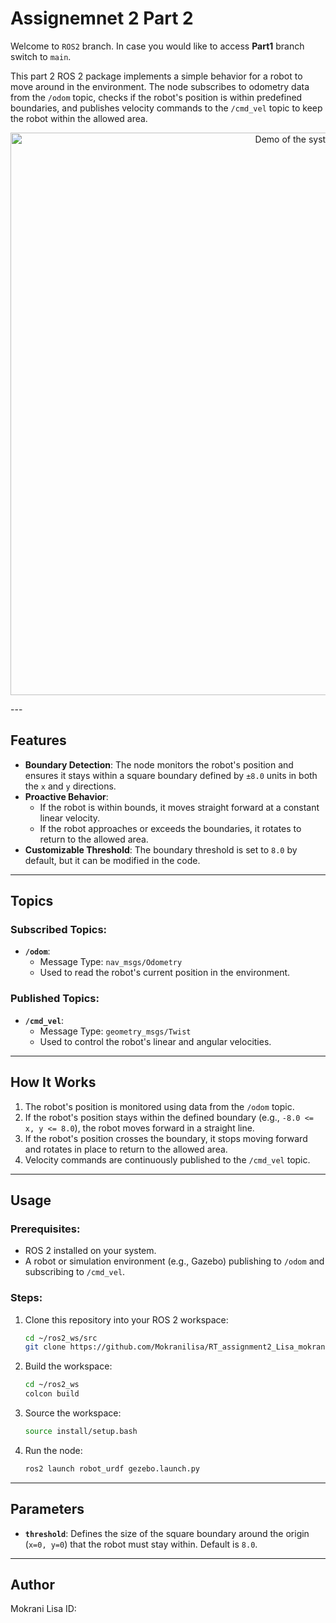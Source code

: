 
# Assignemnet 2 Part 2

Welcome to `ROS2` branch. In case you would like to access **Part1** branch switch to `main`.

This part 2 ROS 2 package implements a simple behavior for a robot to move around in the environment. The node subscribes to odometry data from the `/odom` topic, checks if the robot's position is within predefined boundaries, and publishes velocity commands to the `/cmd_vel` topic to keep the robot within the allowed area.

<p align="center">
<img src="result1.gif" alt="Demo of the system" width="900">
</p>
---

## Features

- **Boundary Detection**: The node monitors the robot's position and ensures it stays within a square boundary defined by `±8.0` units in both the `x` and `y` directions.
- **Proactive Behavior**:
  - If the robot is within bounds, it moves straight forward at a constant linear velocity.
  - If the robot approaches or exceeds the boundaries, it rotates to return to the allowed area.
- **Customizable Threshold**: The boundary threshold is set to `8.0` by default, but it can be modified in the code.

---

## Topics

### Subscribed Topics:
- **`/odom`**: 
  - Message Type: `nav_msgs/Odometry`
  - Used to read the robot's current position in the environment.

### Published Topics:
- **`/cmd_vel`**:
  - Message Type: `geometry_msgs/Twist`
  - Used to control the robot's linear and angular velocities.

---

## How It Works

1. The robot's position is monitored using data from the `/odom` topic.
2. If the robot's position stays within the defined boundary (e.g., `-8.0 <= x, y <= 8.0`), the robot moves forward in a straight line.
3. If the robot's position crosses the boundary, it stops moving forward and rotates in place to return to the allowed area.
4. Velocity commands are continuously published to the `/cmd_vel` topic.

---

## Usage

### Prerequisites:
- ROS 2 installed on your system.
- A robot or simulation environment (e.g., Gazebo) publishing to `/odom` and subscribing to `/cmd_vel`.

### Steps:
1. Clone this repository into your ROS 2 workspace:
   ```bash
   cd ~/ros2_ws/src
   git clone https://github.com/Mokranilisa/RT_assignment2_Lisa_mokrani/edit/ros2
   ```
2. Build the workspace:
   ```bash
   cd ~/ros2_ws
   colcon build
   ```
3. Source the workspace:
   ```bash
   source install/setup.bash
   ```
4. Run the node:
   ```bash
   ros2 launch robot_urdf gezebo.launch.py
   ```

---

## Parameters

- **`threshold`**: Defines the size of the square boundary around the origin (`x=0, y=0`) that the robot must stay within. Default is `8.0`.

---
## Author

Mokrani Lisa
ID: 
